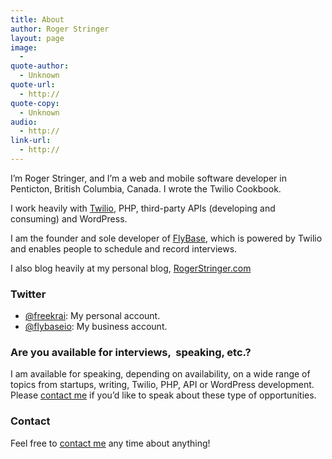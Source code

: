 ```yaml
---
title: About
author: Roger Stringer
layout: page
image:
  - 
quote-author:
  - Unknown
quote-url:
  - http://
quote-copy:
  - Unknown
audio:
  - http://
link-url:
  - http://
---
```

I’m Roger Stringer, and I’m a web and mobile software developer in Penticton, British Columbia, Canada. I wrote the Twilio Cookbook.

I work heavily with [Twilio][1], PHP, third-party APIs (developing and consuming) and WordPress.

I am the founder and sole developer of [FlyBase][2], which is powered by Twilio and enables people to schedule and record interviews.

I also blog heavily at my personal blog, [RogerStringer.com][3]

### Twitter

  * [@freekrai][4]: My personal account.
  * [@flybaseio][5]: My business account.

### Are you available for interviews,  speaking, etc.?

I am <a>available for speaking</a>, depending on availability, on a wide range of topics from startups, writing, Twilio, PHP, API or WordPress development. Please [contact me][6] if you&#8217;d like to speak about these type of opportunities.

### Contact

Feel free to [contact me][7] any time about anything!

 [1]: http://twiliocookbook.com
 [2]: http://flybase.io
 [3]: http://rogerstringer.com
 [4]: http://twitter.com/freekrai
 [5]: http://twitter.com/flybaseio
 [6]: http://rogerstringer.com/contact/
 [7]: /contact "Contact Me"